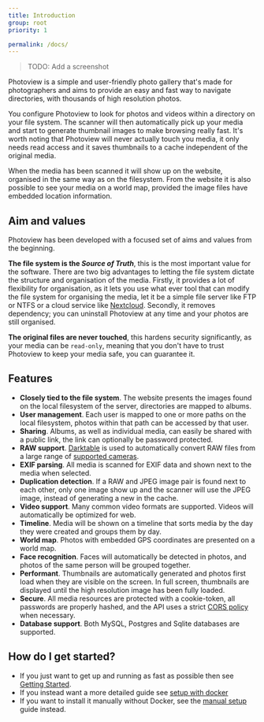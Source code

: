 ```yaml
---
title: Introduction
group: root
priority: 1

permalink: /docs/
---
```


> TODO: Add a screenshot

Photoview is a simple and user-friendly photo gallery that's made for photographers
and aims to provide an easy and fast way to navigate directories, with thousands of high resolution photos.

You configure Photoview to look for photos and videos within a directory on your file system.
The scanner will then automatically pick up your media and start to generate thumbnail images to make browsing really fast.
It's worth noting that Photoview will never actually touch you media, it only needs read access and it saves thumbnails to a cache independent of the original media.

When the media has been scanned it will show up on the website, organised in the same way as on the filesystem.
From the website it is also possible to see your media on a world map, provided the image files have embedded location information.

## Aim and values

Photoview has been developed with a focused set of aims and values from the beginning.

**The file system is the _Source of Truth_**,
this is the most important value for the software.
There are two big advantages to letting the file system dictate the structure and organisation of the media.
Firstly, it provides a lot of flexibility for organisation, as it lets you use what ever tool that can modify the file system for organising the media,
let it be a simple file server like FTP or NTFS or a cloud service like [Nextcloud](/docs/usage-nextcloud/).
Secondly, it removes dependency; you can uninstall Photoview at any time and your photos are still organised.

**The original files are never touched**,
this hardens security significantly, as your media can be `read-only`, meaning that you don't have to trust Photoview to keep your media safe, you can guarantee it.

## Features

- **Closely tied to the file system**. The website presents the images found on the local filesystem of the server, directories are mapped to albums.
- **User management**. Each user is mapped to one or more paths on the local filesystem, photos within that path can be accessed by that user.
- **Sharing**. Albums, as well as individual media, can easily be shared with a public link, the link can optionally be password protected.
- **RAW support**. [Darktable](https://www.darktable.org/) is used to automatically convert RAW files from a large range of [supported cameras](https://www.darktable.org/resources/camera-support/).
- **EXIF parsing**. All media is scanned for EXIF data and shown next to the media when selected.
- **Duplication detection**. If a RAW and JPEG image pair is found next to each other, only one image show up and the scanner will use the JPEG image, instead of generating a new in the cache.
- **Video support**. Many common video formats are supported. Videos will automatically be optimized for web.
- **Timeline**. Media will be shown on a timeline that sorts media by the day they were created and groups them by day.
- **World map**. Photos with embedded GPS coordinates are presented on a world map.
- **Face recognition**. Faces will automatically be detected in photos, and photos of the same person will be grouped together.
- **Performant**. Thumbnails are automatically generated and photos first load when they are visible on the screen. In full screen, thumbnails are displayed until the high resolution image has been fully loaded.
- **Secure**. All media resources are protected with a cookie-token, all passwords are properly hashed, and the API uses a strict [CORS policy](https://developer.mozilla.org/en-US/docs/Web/HTTP/CORS) when necessary.
- **Database support**. Both MySQL, Postgres and Sqlite databases are supported.

## How do I get started?

- If you just want to get up and running as fast as possible then see [Getting Started](/docs/getting-started/).
- If you instead want a more detailed guide see [setup with docker](/docs/installation-docker/)
- If you want to install it manually without Docker, see the [manual setup](/docs/installation-manual/) guide instead.
